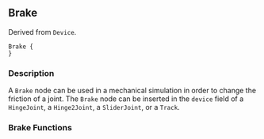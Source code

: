 ## Brake

Derived from `Device`.


```
Brake {
}
```

### Description

A `Brake` node can be used in a mechanical simulation in order to change the
friction of a joint. The `Brake` node can be inserted in the `device` field of a
`HingeJoint`, a `Hinge2Joint`, a `SliderJoint`, or a `Track`.

### Brake Functions

